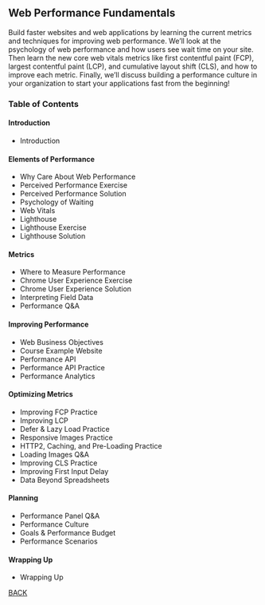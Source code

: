 ## Web Performance Fundamentals

Build faster websites and web applications by learning the current metrics and techniques for improving web performance. We’ll look at the psychology of web performance and how users see wait time on your site. Then learn the new core web vitals metrics like first contentful paint (FCP), largest contentful paint (LCP), and cumulative layout shift (CLS), and how to improve each metric. Finally, we’ll discuss building a performance culture in your organization to start your applications fast from the beginning!

<!-- Course Code (https://github.com/toddhgardner/perf-training-website) -->

### Table of Contents
#### Introduction
- Introduction

#### Elements of Performance
- Why Care About Web Performance
- Perceived Performance Exercise
- Perceived Performance Solution
- Psychology of Waiting
- Web Vitals
- Lighthouse
- Lighthouse Exercise
- Lighthouse Solution

#### Metrics
- Where to Measure Performance
- Chrome User Experience Exercise
- Chrome User Experience Solution
- Interpreting Field Data
- Performance Q&A

#### Improving Performance
- Web Business Objectives
- Course Example Website
- Performance API
- Performance API Practice
- Performance Analytics

#### Optimizing Metrics
- Improving FCP Practice
- Improving LCP
- Defer & Lazy Load Practice
- Responsive Images Practice
- HTTP2, Caching, and Pre-Loading Practice
- Loading Images Q&A
- Improving CLS Practice
- Improving First Input Delay
- Data Beyond Spreadsheets

#### Planning
- Performance Panel Q&A
- Performance Culture
- Goals & Performance Budget
- Performance Scenarios

#### Wrapping Up
- Wrapping Up

[BACK](./README.md)